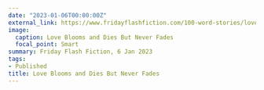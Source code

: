 ```yaml
---
date: "2023-01-06T00:00:00Z"
external_link: https://www.fridayflashfiction.com/100-word-stories/love-blooms-and-dies-but-never-fades-by-fiona-h-evans
image:
  caption: Love Blooms and Dies But Never Fades 
  focal_point: Smart
summary: Friday Flash Fiction, 6 Jan 2023
tags:
- Published
title: Love Blooms and Dies But Never Fades
---
```

<!--
https://unsplash.com/photos/PVSz4a6V0jg?utm_source=unsplash&utm_medium=referral&utm_content=creditShareLink
-->